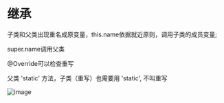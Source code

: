 # 继承
子类和父类出现重名成原变量，this.name依据就近原则，调用子类的成员变量;

super.name调用父类

@Override可以检查重写

父类 'static' 方法，子类（重写）也需要用 'static', 不叫重写

![image](https://user-images.githubusercontent.com/58543246/174475186-b44084b4-1808-4bca-8d1f-b4f58c963513.png)



